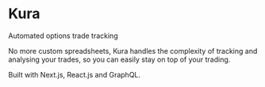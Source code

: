 # Kura

Automated options trade tracking

No more custom spreadsheets, Kura handles the complexity of tracking and analysing your trades, so you can easily stay on top of your trading.

Built with Next.js, React.js and GraphQL.
